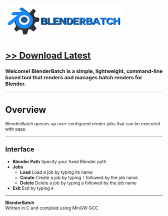 <img src="assets/images/banner.png" style="width: 75%;">

# [<b>>> Download Latest</b>](https://github.com/o7q/BlenderBatch/releases/download/v1.1.1.0/BlenderBatch.exe)
### Welcome! BlenderBatch is a simple, lightweight,  command-line based tool that renders and manages batch renders for Blender.

---

# Overview
BlenderBatch queues up user-configured render jobs that can be executed with ease.

---

## **Interface**
- **Blender Path** Specify your fixed Blender path
- **Jobs**
    - **Load** Load a job by typing its name
    - **Create** Create a job by typing `!` followed by the job name
    - **Delete** Delete a job by typing `@` followed by the job name
- **Exit** Exit by typing `#`

---

**BlenderBatch** \
Written in C and compiled using MinGW GCC